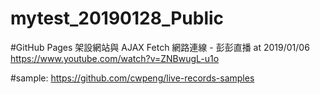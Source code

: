# mytest_20190128_Public

#GitHub Pages 架設網站與 AJAX Fetch 網路連線 - 彭彭直播 at 2019/01/06
https://www.youtube.com/watch?v=ZNBwugL-u1o

#sample:
https://github.com/cwpeng/live-records-samples
